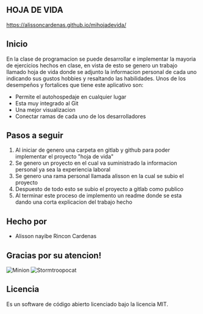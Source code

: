 ## HOJA DE VIDA
https://alissoncardenas.github.io/mihojadevida/
 
## Inicio

En la clase de programacion se puede desarrollar e implementar la mayoria de ejercicios hechos en clase, en vista de esto se genero un trabajo llamado hoja de vida donde se adjunto la informacion personal de cada uno indicando sus gustos hobbies y resaltando las habilidades. Unos de los desempeños y fortalices que tiene este aplicativo son:

+ Permite el autohospedaje en cualquier lugar
+ Esta muy integrado al Git
+ Una mejor visualizacion
+ Conectar ramas de cada uno de los desarrolladores


## Pasos a seguir

1. Al iniciar de genero una carpeta en gitlab y github para poder implementar el proyecto "hoja de vida"
2. Se genero un proyecto en el cual va suministrado la informacion personal ya sea la experiencia laboral
2. Se genero una rama personal llamada alisson en la cual se subio el proyecto
3. Despuesto de todo esto se subio el proyecto a gitlab como publico
4. Al terminar este proceso de implemento un readme donde se esta dando una corta explicacion del trabajo hecho

## Hecho por

- Alisson nayibe Rincon Cardenas

## Gracias por su atencion!
![Minion](https://octodex.github.com/images/minion.png)
![Stormtroopocat](https://octodex.github.com/images/stormtroopocat.jpg "The Stormtroopocat")

## Licencia

Es un software de código abierto licenciado bajo la licencia MIT.
